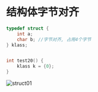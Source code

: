 
# 结构体字节对齐

```c
typedef struct {
    int a;
    char b; //字节对齐, 占用4个字节
} klass;


int test20() {
    klass k = {0};
}
```

![struct01](https://cdn.jsdelivr.net/gh/nzcv/picgo/struct01.png)